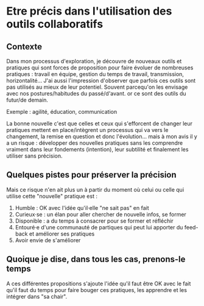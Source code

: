 # Etre précis dans l'utilisation des outils collaboratifs

## Contexte 
Dans mon processus d'exploration, je découvre de nouveaux outils et pratiques qui sont forces de proposition pour faire évoluer de nombreuses pratiques : 
travail en équipe, gestion du temps de travail, transmission, horizontalité...
J'ai aussi l'impression d'observer que parfois ces outils sont pas utilisés au mieux de leur potentiel. Souvent parcequ'on les envisage avec nos postures/habitudes du passé/d'avant. 
or ce sont des outils du futur/de demain. 

Exemple : agilité, éducation, communication

La bonne nouvelle c'est que celles et ceux qui s'efforcent de changer leur pratiques mettent en place/intègrent un processus qui va vers le changement, la remise en question et donc
l'évolution... mais à mon avis il y a un risque : développer des nouvelles pratiques sans les comprendre vraiment dans leur fondements (intention), leur subtilité et finalement les utiliser sans précision.

## Quelques pistes pour préserver la précision

Mais ce risque n'en ait plus un à partir du moment où celui ou celle qui utilise cette "nouvelle" pratique est : 

1. Humble : OK avec l'idée qu'il·elle "ne sait pas" en fait
2. Curieux·se : un élan pour aller chercher de nouvelle infos, se former
3. Disponible : a du temps à consacrer pour se former et réfléchir
4. Entouré·e d'une communauté de partiques qui peut lui apporter du feed-back et améliorer ses pratiques
5. Avoir envie de s'améliorer


## Quoique je dise, dans tous les cas, prenons-le temps
A ces différentes propositions s'ajoute l'idée qu'il faut être OK avec le fait qu'il faut du temps pour faire bouger ces pratiques, les apprendre et les intégrer dans "sa chair".


